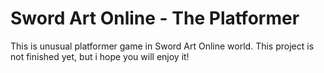 # Sword Art Online - The Platformer
This is unusual platformer game in Sword Art Online world. This project is not finished yet, but i hope you will enjoy it!
